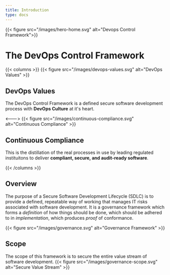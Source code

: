 ```yaml
---
title: Introduction
type: docs
---
```


{{< figure src="/images/hero-home.svg" alt="Devops Control Framework">}}
# The DevOps Control Framework

{{< columns >}}
{{< figure src="/images/devops-values.svg" alt="DevOps Values" >}}
## DevOps Values

The DevOps Control Framework is a defined secure software development process
with **DevOps Culture** at it's heart.

<--->
{{< figure src="/images/continuous-compliance.svg" alt="Continuous Compliance" >}}
## Continuous Compliance

This is the distillation of the real processes in use by leading regulated
instituitons to deliver **compliant, secure, and audit-ready software**.

{{< /columns >}}



## Overview

The purpose of a Secure Software Development Lifecycle (SDLC) is to provide a
defined, repeatable way of working that manages IT risks associated with
software development.  It is a governance framework which forms a _definition_
of how things should be done, which should be adhered to in _implementation_,
which produces _proof_ of conformance.

{{< figure src="/images/governance.svg" alt="Governance Framework" >}}

## Scope

The scope of this framework is to secure the entire value stream of software
development.
{{< figure src="/images/governance-scope.svg" alt="Secure Value Stream" >}}



